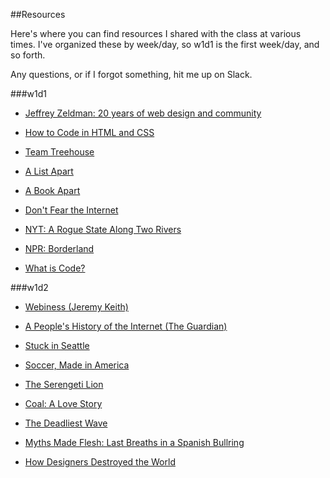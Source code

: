##Resources

Here's where you can find resources I shared with the class at various times. I've organized these by week/day, so w1d1 is the first week/day, and so forth.

Any questions, or if I forgot something, hit me up on Slack.

###w1d1

* [Jeffrey Zeldman: 20 years of web design and community](https://vimeo.com/104641191)

* [How to Code in HTML and CSS](http://howtocodeinhtml.com)

* [Team Treehouse](https://teamtreehouse.com/home)

* [A List Apart](https://teamtreehouse.com/home)

* [A Book Apart](http://abookapart.com)

* [Don't Fear the Internet](http://www.dontfeartheinternet.com/)

* [NYT: A Rogue State Along Two Rivers](http://www.nytimes.com/interactive/2014/07/03/world/middleeast/syria-iraq-isis-rogue-state-along-two-rivers.html?_r=0)

* [NPR: Borderland](http://apps.npr.org/borderland/)

* [What is Code?](http://www.bloomberg.com/graphics/2015-paul-ford-what-is-code/)

###w1d2

* [Webiness (Jeremy Keith)](https://adactio.com/journal/7863)

* [A People's History of the Internet (The Guardian)](http://www.theguardian.com/technology/interactive/2009/oct/23/internet-arpanet)

* [Stuck in Seattle](http://www.bloomberg.com/graphics/2015-bertha/)

* [Soccer, Made in America](http://www.wsj.com/articles/with-his-eye-on-the-world-cup-soccer-coach-jurgen-klinsmann-overhauls-team-usa-1401899734)

* [The Serengeti Lion](http://ngm.nationalgeographic.com/serengeti-lion/index.html)

* [Coal: A Love Story](http://www.poweringanation.org/coal)

* [The Deadliest Wave](http://www.sbnation.com/longform/2014/4/15/5525574/kelly-slater-mick-fanning-surfing-profile-banzai-pipeline)

* [Myths Made Flesh: Last Breaths in a Spanish Bullring](http://www.sbnation.com/longform/2015/8/19/9167197/last-breaths-in-a-spanish-bullring)

* [How Designers Destroyed the World](https://vimeo.com/68470326)
